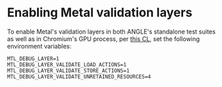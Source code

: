 # Enabling Metal validation layers

To enable Metal's validation layers in both ANGLE's standalone test
suites as well as in Chromium's GPU process, per [this
CL](https://chromium-review.googlesource.com/c/chromium/src/+/3584863),
set the following environment variables:

```
MTL_DEBUG_LAYER=1
MTL_DEBUG_LAYER_VALIDATE_LOAD_ACTIONS=1
MTL_DEBUG_LAYER_VALIDATE_STORE_ACTIONS=1
MTL_DEBUG_LAYER_VALIDATE_UNRETAINED_RESOURCES=4
```
